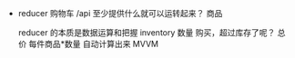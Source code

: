 - reducer 购物车
   /api 至少提供什么就可以运转起来？
   商品 

   reducer 的本质是数据运算和把握
   inventory 数量 购买，超过库存了呢？
   总价  每件商品*数量  自动计算出来 MVVM